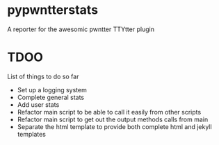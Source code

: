 pypwntterstats
==============

A reporter for the awesomic pwntter TTYtter plugin

# TDOO

List of things to do so far

- Set up a logging system
- Complete general stats
- Add user stats
- Refactor main script to be able to call it easily from other scripts
- Refactor main script to get out the output methods calls from main
- Separate the html template to provide both complete html and jekyll templates

